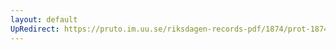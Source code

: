 ```yaml
---
layout: default
UpRedirect: https://pruto.im.uu.se/riksdagen-records-pdf/1874/prot-1874--fk--221/prot-1874--fk--221_015.pdf
---
```

